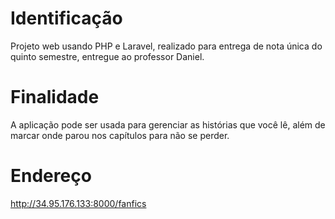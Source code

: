 # Identificação
Projeto web usando PHP e Laravel, realizado para entrega de nota única do quinto semestre, entregue ao professor Daniel.

# Finalidade
A aplicação pode ser usada para gerenciar as histórias que você lê, além de marcar onde parou nos capítulos para não se perder.

# Endereço
http://34.95.176.133:8000/fanfics

